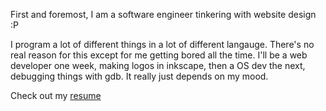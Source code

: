 

First and foremost, I am a software engineer tinkering with website design :P


I program a lot of different things in a lot of different langauge. There's no
real reason for this except for me getting bored all the time. I'll be a web
developer one week, making logos in inkscape, then a OS dev the next, debugging
things with gdb. It really just depends on my mood.

Check out my <a href="jonaylor8.github.io/resume">resume</a>

